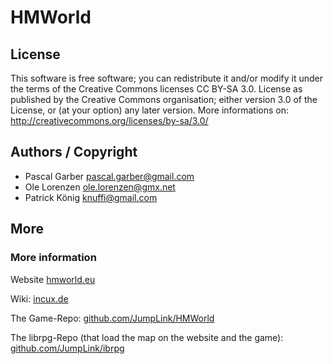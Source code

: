 HMWorld
=======
	
License
-------

This software is free software; you can redistribute it and/or
modify it under the terms of the Creative Commons licenses CC BY-SA 3.0.
License as published by the Creative Commons organisation; either
version 3.0 of the License, or (at your option) any later version.
More informations on: http://creativecommons.org/licenses/by-sa/3.0/ 

Authors / Copyright
-------------------
* Pascal Garber <pascal.garber@gmail.com>
* Ole Lorenzen <ole.lorenzen@gmx.net>
* Patrick König <knuffi@gmail.com>

More
----

### More information

Website [hmworld.eu](http://hmworld.eu)

Wiki: [incux.de](http://incux.de/projects/reloaded)

The Game-Repo: [github.com/JumpLink/HMWorld](https://github.com/JumpLink/HMWorld)

The librpg-Repo (that load the map on the website and the game): [github.com/JumpLink/ibrpg](https://github.com/JumpLink/librpg)